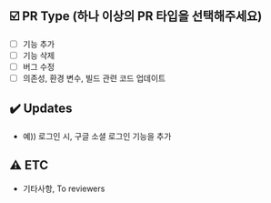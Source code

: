## ☑️ PR Type (하나 이상의 PR 타입을 선택해주세요)
- [ ] 기능 추가
- [ ] 기능 삭제
- [ ] 버그 수정
- [ ] 의존성, 환경 변수, 빌드 관련 코드 업데이트

## ✔️ Updates
<!-- 변경 사항 -->
- 예)) 로그인 시, 구글 소셜 로그인 기능을 추가

## ⚠️ ETC
<!-- 관련된 다른 이슈나 작업은 무엇이 있는지 (+Issue Tag 기록) -->
<!-- Commit Message에 #N 작성 시(보통 Footter에 작성), 해당 Issue에 자동으로 Commit Message가 연결됩니다. -->
- 기타사항, To reviewers


<!-- ## 🚩Test Results
<!-- 베이스 브랜치에 포함되기 위한 코드는 모두 정상적으로 동작해야 합니다. 결과물에 대한 스크린샷, GIF, 혹은 라이브 데모가 가능하도록 샘플API를 첨부할 수도 있습니다. -->
